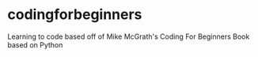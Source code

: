 # codingforbeginners
Learning to code based off of Mike McGrath's Coding For Beginners Book based on Python
